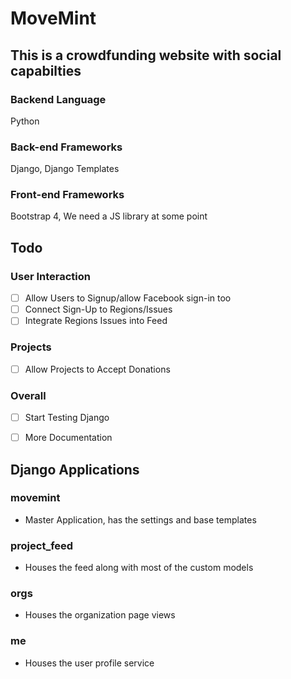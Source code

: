 # MoveMint #

## This is a crowdfunding website with social capabilties ##

### Backend Language ###

Python

### Back-end Frameworks ###

Django, Django Templates

### Front-end Frameworks ###

Bootstrap 4, We need a JS library at some point

## Todo ##

### User Interaction ###

- [ ] Allow Users to Signup/allow Facebook sign-in too
- [ ] Connect Sign-Up to Regions/Issues
- [ ] Integrate Regions Issues into Feed

### Projects ###

- [ ] Allow Projects to Accept Donations

### Overall ###

- [ ] Start Testing Django
- [ ] More Documentation


## Django Applications ##

### movemint ###

- Master Application, has the settings and base templates

### project_feed ###

- Houses the feed along with most of the custom models

### orgs ###

- Houses the organization page views

### me ###

- Houses the user profile service
